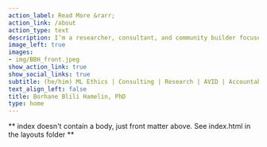 ```yaml
---
action_label: Read More &rarr;
action_link: /about
action_type: text
description: I’m a researcher, consultant, and community builder focused on AI ethics. I help organizations mitigate harm through AI risk management, auditing, and vulnerability management. I build socio-technical research projects on the ecosystem of discovery, disclosure, and mitigation of harmful flaws in AI systems. I strive for a world in which the resources that inform the daily work of AI builders are co-created by the many communities working to make AI less harmful.
image_left: true
images:
- img/BBH_front.jpeg
show_action_link: true
show_social_links: true
subtitle: (he/him) ML Ethics | Consulting | Research | AVID | Accountability Case Labs | BABL AI
text_align_left: false
title: Borhane Blili Hamelin, PhD
type: home
---
```


** index doesn't contain a body, just front matter above.
See index.html in the layouts folder **
